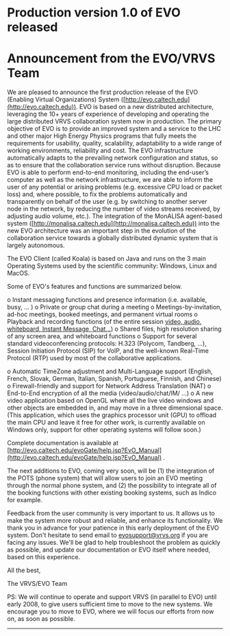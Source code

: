 # Production version 1.0 of EVO released

# Announcement from the EVO/VRVS Team

We are pleased to announce the first production release of the EVO (Enabling Virtual Organizations) System ([http://evo.caltech.edu](http://evo.caltech.edu)). EVO is based on a new distributed architecture, leveraging the 10+ years of experience of developing and operating the large distributed VRVS collaboration system now in production. The primary objective of EVO is to provide an improved system and a service to the LHC and other major High Energy Physics programs that fully meets the requirements for usability, quality, scalability, adaptability to a wide range of working environments, reliability and cost. The EVO infrastructure automatically adapts to the prevailing network configuration and status, so as to ensure that the collaboration service runs without disruption. Because EVO is able to perform end-to-end monitoring, including the end-user’s computer as well as the network infrastructure, we are able to inform the user of any potential or arising problems (e.g. excessive CPU load or packet loss) and, where possible, to fix the problems automatically and transparently on behalf of the user (e.g. by switching to another server node in the network, by reducing the number of video streams received, by adjusting audio volume, etc.). The integration of the MonALISA agent-based system ([http://monalisa.caltech.edu](http://monalisa.caltech.edu)) into the new EVO architecture was an important step in the evolution of the collaboration service towards a globally distributed dynamic system that is largely autonomous.

The EVO Client (called Koala) is based on Java and runs on the 3 main Operating Systems used by the scientific community: Windows, Linux and MacOS.

Some of EVO's features and functions are summarized below.

o Instant messaging functions and presence information (i.e. available, busy, ... ) o Private or group chat during a meeting o Meetings-by-invitation, ad-hoc meetings, booked meetings, and permanent virtual rooms o Playback and recording functions (of the entire session [video, audio, whiteboard, Instant Message, Chat,..](https://reannz.atlassian.net/wiki/pages/createpage.action?spaceKey=BeSTGRID&title=video%2C%20audio%2C%20whiteboard%2C%20Instant%20Message%2C%20Chat%2C..&linkCreation=true&fromPageId=3816950519)) o Shared files, high resolution sharing of any screen area, and whiteboard functions o Support for several standard videoconferencing protocols: H.323 (Polycom, Tandberg, ...), Session Initiation Protocol (SIP) for VoIP, and the well-known Real-Time Protocol (RTP) used by most of the collaborative applications.

o Automatic TimeZone adjustment and Multi-Language support (English, French, Slovak, German, Italian, Spanish, Portuguese, Finnish, and Chinese) o Firewall-friendly and support for Network Address Translation (NAT) o End-to-End encryption of all the media (video/audio/chat/IM/ ...) o A new video application based on OpenGL where all the live video windows and other objects are embedded in, and may move in a three dimensional space. (This application, which uses the graphics processor unit (GPU) to offload the main CPU and leave it free for other work, is currently available on Windows only, support for other operating systems will follow soon.)

Complete documentation is available at
[http://evo.caltech.edu/evoGate/help.jsp?EvO_Manual](http://evo.caltech.edu/evoGate/help.jsp?EvO_Manual) .

The next additions to EVO, coming very soon, will be (1) the integration of the POTS (phone system) that will allow users to join an EVO meeting through the normal phone system, and (2) the possibility to integrate all of the booking functions with other existing booking systems, such as Indico for example.

Feedback from the user community is very important to us. It allows us to make the system more robust and reliable, and enhance its functionality. We thank you in advance for your patience in this early deployment of the EVO system. Don't hesitate to send email to evosupport@vrvs.org if you are facing any issues. We'll be glad to help troubleshoot the problem as quickly as possible, and update our documentation or EVO itself where needed, based on this experience.

All the best,

The VRVS/EVO Team

PS: We will continue to operate and support VRVS (in parallel to EVO) until early 2008, to give users sufficient time to move to the new systems. We encourage you to move to EVO, where we will focus our efforts from now on, as soon as possible.

-------------------
